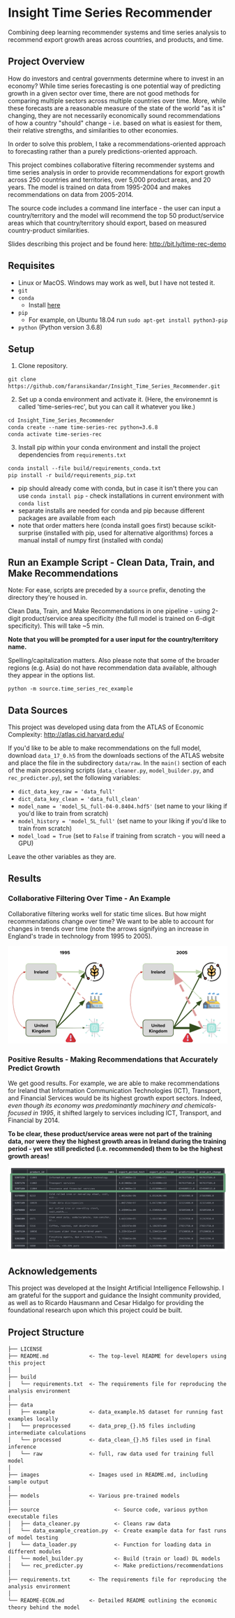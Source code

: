 # Insight Time Series Recommender

Combining deep learning recommender systems and time series analysis to recommend export growth areas across countries, and products, and time.

## Project Overview

How do investors and central governments determine where to invest in an economy? While time series forecasting is one potential way of predicting growth in a given sector over time, there are not good methods for comparing multiple sectors across multiple countries over time. More, while these forecasts are a reasonable measure of the state of the world "as it is" changing, they are not necessarily economically sound recommendations of how a country "should" change - i.e. based on what is easiest for them, their relative strengths, and similarities to other economies.

In order to solve this problem, I take a recommendations-oriented approach to forecasting rather than a purely predictions-oriented approach.

This project combines collaborative filtering recommender systems and time series analysis in order to provide recommendations for export growth across 250 countries and territories, over 5,000 product areas, and 20 years. The model is trained on data from 1995-2004 and makes recommendations on data from 2005-2014.

The source code includes a command line interface - the user can input a country/territory and the model will recommend the top 50 product/service areas which that country/territory should export, based on measured country-product similarities.

Slides describing this project and be found here: http://bit.ly/time-rec-demo

## Requisites

- Linux or MacOS. Windows may work as well, but I have not tested it.
- `git`
- `conda`
  * Install [here](https://docs.conda.io/projects/conda/en/latest/user-guide/install/)
- `pip`
  * For example, on Ubuntu 18.04 run `sudo apt-get install python3-pip`
- `python` (Python version 3.6.8)

## Setup

1. Clone repository.
```
git clone https://github.com/faransikandar/Insight_Time_Series_Recommender.git
```

2. Set up a conda environment and activate it. (Here, the environemnt is called 'time-series-rec', but you can call it whatever you like.)
```
cd Insight_Time_Series_Recommender
conda create --name time-series-rec python=3.6.8
conda activate time-series-rec
```

3. Install pip within your conda environment and install the project dependencies from `requirements.txt`
```
conda install --file build/requirements_conda.txt
pip install -r build/requirements_pip.txt
```
* pip should already come with conda, but in case it isn't there you can use `conda install pip` - check installations in current environment with `conda list`
* separate installs are needed for conda and pip because different packages are available from each
* note that order matters here (conda install goes first) because scikit-surprise (installed with pip, used for alternative algorithms) forces a manual install of numpy first (installed with conda)

## Run an Example Script - Clean Data, Train, and Make Recommendations

Note: For ease, scripts are preceded by a `source` prefix, denoting the directory they're housed in.

Clean Data, Train, and Make Recommendations in one pipeline - using 2-digit product/service area specificity (the full model is trained on 6-digit specificity). This will take ~5 min.

**Note that you will be prompted for a user input for the country/territory name.**

Spelling/capitalization matters. Also please note that some of the broader regions (e.g. Asia) do not have recommendation data available, although they appear in the options list.
```
python -m source.time_series_rec_example
```

## Data Sources

This project was developed using data from the ATLAS of Economic Complexity: http://atlas.cid.harvard.edu/

If you'd like to be able to make recommendations on the full model, download `data_17_0.h5` from the downloads sections of the ATLAS website and place the file in the subdirectory `data/raw`. In the `main()` section of each of the main processing scripts (`data_cleaner.py`, `model_builder.py`, and `rec_predicter.py`), set the following variables:
- `dict_data_key_raw = 'data_full'`
- `dict_data_key_clean = 'data_full_clean'`
- `model_name = 'model_5L_full-04-0.8404.hdf5'` (set name to your liking if you'd like to train from scratch)
- `model_history = 'model_5L_full'` (set name to your liking if you'd like to train from scratch)
- `model_load = True` (set to `False` if training from scratch - you will need a GPU)

Leave the other variables as they are.

## Results

### Collaborative Filtering Over Time - An Example

Collaborative filtering works well for static time slices. But how might recommendations change over time? We want to be able to account for changes in trends over time (note the arrows signifying an increase in England's trade in technology from 1995 to 2005).

![Collaborative Filtering Over Time](images/Insight_Collab_Filtering_Over_Time.png)

### Positive Results - Making Recommendations that  Accurately Predict Growth

We get good results. For example, we are able to make recommendations for Ireland that Information Communication Technologies (ICT), Transport, and Financial Services would be its highest growth export sectors. Indeed, *even though its economy was predominantly machinery and chemicals-focused in 1995*, it shifted largely to services including ICT, Transport, and Financial by 2014.

**To be clear, these product/service areas were not part of the training data, nor were they the highest growth areas in Ireland during the training period - yet we still predicted (i.e. recommended) them to be the highest growth areas!**

![Recommendations Ireland](images/Insight_Recs_Ireland.png)

## Acknowledgements

This project was developed at the Insight Artificial Intelligence Fellowship. I am grateful for the support and guidance the Insight community provided, as well as to Ricardo Hausmann and Cesar Hidalgo for providing the foundational research upon which this project could be built.

## Project Structure
```
├── LICENSE
├── README.md             <- The top-level README for developers using this project
│
├── build
│   └── requirements.txt  <- The requirements file for reproducing the analysis environment
│
├── data
│   ├── example           <- data_example.h5 dataset for running fast examples locally
│   └── preprocessed      <- data_prep_{}.h5 files including intermediate calculations
│   └── processed         <- data_clean_{}.h5 files used in final inference
│   └── raw               <- full, raw data used for training full model
│
├── images                <- Images used in README.md, including sample output
│
├── models                <- Various pre-trained models
│
├── source                        <- Source code, various python executable files
│   ├── data_cleaner.py           <- Cleans raw data
│   └── data_example_creation.py  <- Create example data for fast runs of model testing
│   └── data_loader.py            <- Function for loading data in different modules
│   └── model_builder.py          <- Build (train or load) DL models
│   └── rec_predicter.py          <- Make predictions/recommendations
│
├── requirements.txt      <- The requirements file for reproducing the analysis environment
│
└── README-ECON.md        <- Detailed README outlining the economic theory behind the model
```
